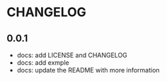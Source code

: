 # CHANGELOG

## 0.0.1

* docs: add LICENSE and CHANGELOG
* docs: add exmple
* docs: update the README with more information
